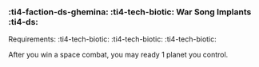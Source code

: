 ### :ti4-faction-ds-ghemina: :ti4-tech-biotic: **War Song Implants** :ti4-ds:

Requirements: :ti4-tech-biotic: :ti4-tech-biotic: :ti4-tech-biotic:

After you win a space combat, you may ready 1 planet you control.
